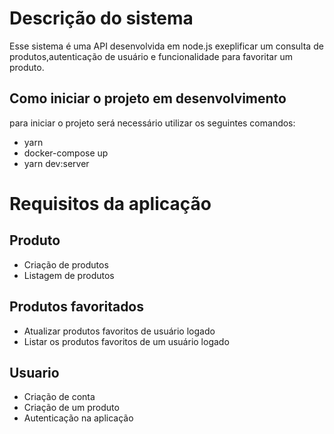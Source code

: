 # Descrição do sistema
Esse sistema é uma API desenvolvida em node.js exeplificar um consulta de produtos,autenticação de usuário e funcionalidade para favoritar um produto.

## Como iniciar o projeto em desenvolvimento
para iniciar o projeto será necessário utilizar os seguintes comandos:
- yarn
- docker-compose up
- yarn dev:server

# Requisitos da aplicação

## Produto
- Criação de produtos
- Listagem de produtos

## Produtos favoritados
- Atualizar produtos favoritos de usuário logado
- Listar os produtos favoritos de um usuário logado

## Usuario
- Criação de conta
- Criação de um produto
- Autenticação na aplicação